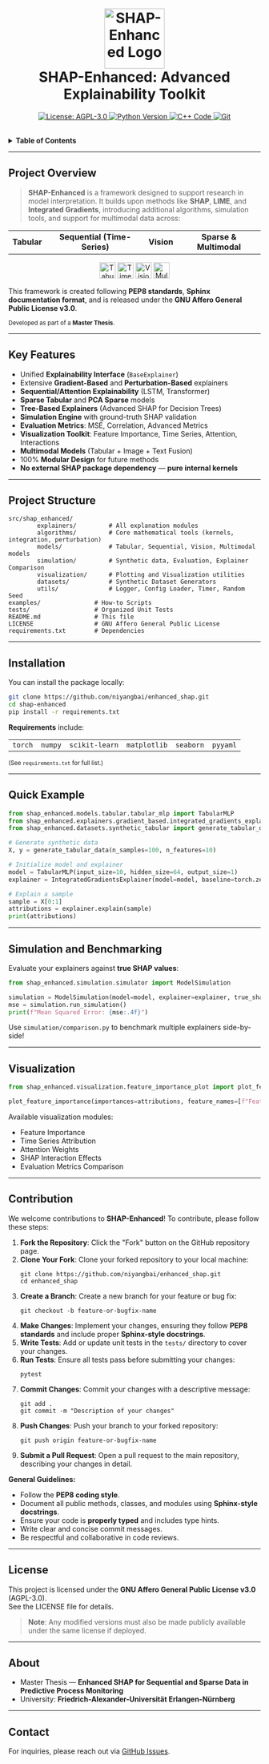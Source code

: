 <!-- SHAP-Enhanced: Advanced Explainability Toolkit -->

<h1 align="center">
    <img src="https://raw.githubusercontent.com/niyangbai/enhanced_shap/main/docs/_static/logo.png" alt="SHAP-Enhanced Logo" width="120"/><br>
    SHAP-Enhanced: Advanced Explainability Toolkit
</h1>

<p align="center">
    <a href="https://www.gnu.org/licenses/agpl-3.0">
        <img src="https://img.shields.io/badge/License-AGPL%20v3-blue.svg?logo=open-source-initiative" alt="License: AGPL-3.0"/>
    </a>
    <a href="https://www.python.org/">
        <img src="https://img.shields.io/badge/Python-3.8%2B-blue.svg?logo=python" alt="Python Version"/>
    </a>
    <a href="https://isocpp.org/">
        <img src="https://img.shields.io/badge/Code-C%2B%2B-orange.svg?logo=c%2B%2B" alt="C++ Code"/>
    </a>
    <a href="https://git-scm.com/">
        <img src="https://img.shields.io/badge/Git-Repository-orange.svg?logo=git" alt="Git"/>
    </a>
</p>

<br>

<details>
    <summary><strong>Table of Contents</strong></summary>
    <ul>
        <li><a href="#project-overview">Project Overview</a></li>
        <li><a href="#key-features">Key Features</a></li>
        <li><a href="#project-structure">Project Structure</a></li>
        <li><a href="#installation">Installation</a></li>
        <li><a href="#quick-example">Quick Example</a></li>
        <li><a href="#simulation-and-benchmarking">Simulation and Benchmarking</a></li>
        <li><a href="#visualization">Visualization</a></li>
        <li><a href="#contribution">Contribution</a></li>
        <li><a href="#license">License</a></li>
        <li><a href="#about">About</a></li>
        <li><a href="#contact">Contact</a></li>
    </ul>
</details>

---

## Project Overview

<blockquote>
    <b>SHAP-Enhanced</b> is a framework designed to support research in model interpretation. It builds upon methods like <b>SHAP</b>, <b>LIME</b>, and <b>Integrated Gradients</b>, introducing additional algorithms, simulation tools, and support for multimodal data across:
</blockquote>

<div align="center">

<table>
    <tr>
        <td align="center"><b>Tabular</b></td>
        <td align="center"><b>Sequential (Time-Series)</b></td>
        <td align="center"><b>Vision</b></td>
        <td align="center"><b>Sparse & Multimodal</b></td>
    </tr>
</table>

</div>

<p align="center">
    <img src="https://img.icons8.com/color/48/000000/brain.png" width="32" alt="Tabular"/>
    <img src="https://img.icons8.com/color/48/000000/line-chart.png" width="32" alt="Time-Series"/>
    <img src="https://img.icons8.com/color/48/000000/image.png" width="32" alt="Vision"/>
    <img src="https://img.icons8.com/color/48/000000/combo-chart.png" width="32" alt="Multimodal"/>
</p>

This framework is created following <b>PEP8 standards</b>, <b>Sphinx documentation format</b>, and is released under the <b>GNU Affero General Public License v3.0</b>.

<sub>Developed as part of a <b>Master Thesis</b>.</sub>

---

## Key Features

<ul>
    <li>Unified <b>Explainability Interface</b> (<code>BaseExplainer</code>)</li>
    <li>Extensive <b>Gradient-Based</b> and <b>Perturbation-Based</b> explainers</li>
    <li><b>Sequential/Attention Explainability</b> (LSTM, Transformer)</li>
    <li><b>Sparse Tabular</b> and <b>PCA Sparse</b> models</li>
    <li><b>Tree-Based Explainers</b> (Advanced SHAP for Decision Trees)</li>
    <li><b>Simulation Engine</b> with ground-truth SHAP validation</li>
    <li><b>Evaluation Metrics</b>: MSE, Correlation, Advanced Metrics</li>
    <li><b>Visualization Toolkit</b>: Feature Importance, Time Series, Attention, Interactions</li>
    <li><b>Multimodal Models</b> (Tabular + Image + Text Fusion)</li>
    <li>100% <b>Modular Design</b> for future methods</li>
    <li><b>No external SHAP package dependency</b> — <b>pure internal kernels</b></li>
</ul>

---

## Project Structure

```text
src/shap_enhanced/
        explainers/         # All explanation modules
        algorithms/         # Core mathematical tools (kernels, integration, perturbation)
        models/             # Tabular, Sequential, Vision, Multimodal models
        simulation/         # Synthetic data, Evaluation, Explainer Comparison
        visualization/      # Plotting and Visualization utilities
        datasets/           # Synthetic Dataset Generators
        utils/              # Logger, Config Loader, Timer, Random Seed
examples/               # How-to Scripts
tests/                  # Organized Unit Tests
README.md               # This file
LICENSE                 # GNU Affero General Public License
requirements.txt        # Dependencies
```

---

## Installation

You can install the package locally:

```sh
git clone https://github.com/niyangbai/enhanced_shap.git
cd shap-enhanced
pip install -r requirements.txt
```

**Requirements** include:

<div align="center">

<table>
    <tr>
        <td><code>torch</code></td>
        <td><code>numpy</code></td>
        <td><code>scikit-learn</code></td>
        <td><code>matplotlib</code></td>
        <td><code>seaborn</code></td>
        <td><code>pyyaml</code></td>
    </tr>
</table>

</div>

<sub>(See <code>requirements.txt</code> for full list.)</sub>

---

## Quick Example

```python
from shap_enhanced.models.tabular.tabular_mlp import TabularMLP
from shap_enhanced.explainers.gradient_based.integrated_gradients_explainer import IntegratedGradientsExplainer
from shap_enhanced.datasets.synthetic_tabular import generate_tabular_data

# Generate synthetic data
X, y = generate_tabular_data(n_samples=100, n_features=10)

# Initialize model and explainer
model = TabularMLP(input_size=10, hidden_size=64, output_size=1)
explainer = IntegratedGradientsExplainer(model=model, baseline=torch.zeros(1, 10))

# Explain a sample
sample = X[0:1]
attributions = explainer.explain(sample)
print(attributions)
```

---

## Simulation and Benchmarking

Evaluate your explainers against <b>true SHAP values</b>:

```python
from shap_enhanced.simulation.simulator import ModelSimulation

simulation = ModelSimulation(model=model, explainer=explainer, true_shap_function=lambda X, y: X)
mse = simulation.run_simulation()
print(f"Mean Squared Error: {mse:.4f}")
```

Use <code>simulation/comparison.py</code> to benchmark multiple explainers side-by-side!

---

## Visualization

```python
from shap_enhanced.visualization.feature_importance_plot import plot_feature_importance

plot_feature_importance(importances=attributions, feature_names=[f"Feature {i}" for i in range(10)])
```

Available visualization modules:
<ul>
    <li>Feature Importance</li>
    <li>Time Series Attribution</li>
    <li>Attention Weights</li>
    <li>SHAP Interaction Effects</li>
    <li>Evaluation Metrics Comparison</li>
</ul>

---

## Contribution

We welcome contributions to <b>SHAP-Enhanced</b>! To contribute, please follow these steps:

<ol>
    <li><b>Fork the Repository</b>: Click the "Fork" button on the GitHub repository page.</li>
    <li><b>Clone Your Fork</b>: Clone your forked repository to your local machine:
        <pre><code>git clone https://github.com/niyangbai/enhanced_shap.git
cd enhanced_shap
</code></pre>
    </li>
    <li><b>Create a Branch</b>: Create a new branch for your feature or bug fix:
        <pre><code>git checkout -b feature-or-bugfix-name
</code></pre>
    </li>
    <li><b>Make Changes</b>: Implement your changes, ensuring they follow <b>PEP8 standards</b> and include proper <b>Sphinx-style docstrings</b>.</li>
    <li><b>Write Tests</b>: Add or update unit tests in the <code>tests/</code> directory to cover your changes.</li>
    <li><b>Run Tests</b>: Ensure all tests pass before submitting your changes:
        <pre><code>pytest
</code></pre>
    </li>
    <li><b>Commit Changes</b>: Commit your changes with a descriptive message:
        <pre><code>git add .
git commit -m "Description of your changes"
</code></pre>
    </li>
    <li><b>Push Changes</b>: Push your branch to your forked repository:
        <pre><code>git push origin feature-or-bugfix-name
</code></pre>
    </li>
    <li><b>Submit a Pull Request</b>: Open a pull request to the main repository, describing your changes in detail.</li>
</ol>

<b>General Guidelines:</b>
<ul>
    <li>Follow the <b>PEP8 coding style</b>.</li>
    <li>Document all public methods, classes, and modules using <b>Sphinx-style docstrings</b>.</li>
    <li>Ensure your code is <b>properly typed</b> and includes type hints.</li>
    <li>Write clear and concise commit messages.</li>
    <li>Be respectful and collaborative in code reviews.</li>
</ul>

---

## License

This project is licensed under the <b>GNU Affero General Public License v3.0</b> (AGPL-3.0).  
See the LICENSE file for details.

<blockquote>
    <b>Note</b>: Any modified versions must also be made publicly available under the same license if deployed.
</blockquote>

---

## About

<ul>
    <li>Master Thesis — <b>Enhanced SHAP for Sequential and Sparse Data in Predictive Process Monitoring</b></li>
    <li>University: <b>Friedrich-Alexander-Universität Erlangen-Nürnberg</b></li>
</ul>

---

## Contact

For inquiries, please reach out via <a href="https://github.com/niyangbai/enhanced_shap/issues">GitHub Issues</a>.

